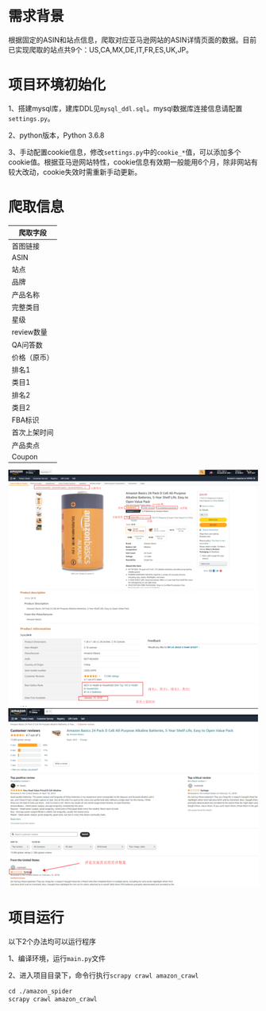 # 需求背景
根据固定的ASIN和站点信息，爬取对应亚马逊网站的ASIN详情页面的数据。目前已实现爬取的站点共9个：US,CA,MX,DE,IT,FR,ES,UK,JP。
# 项目环境初始化
1、搭建mysql库，建库DDL见`mysql_ddl.sql`。mysql数据库连接信息请配置`settings.py`。

2、python版本，Python 3.6.8

3、手动配置cookie信息，修改`settings.py`中的`cookie_*`值，可以添加多个cookie值。根据亚马逊网站特性，cookie信息有效期一般能用6个月，除非网站有较大改动，cookie失效时需重新手动更新。

# 爬取信息
| 爬取字段 |
|---|
| 首图链接  |
| ASIN |
| 站点  |
| 品牌  |
| 产品名称  |
| 完整类目  |
| 星级  |
| review数量  |
| QA问答数  |
| 价格（原币）  |
| 排名1  |
| 类目1  |
| 排名2  |
| 类目2  |
| FBA标识  |
| 首次上架时间  |
| 产品卖点  |
| Coupon  |

![img.png](img/img.png)
![img_1.png](img/img_1.png)
![img_2.png](img/img_2.png)

# 项目运行
以下2个办法均可以运行程序

1、编译环境，运行`main.py`文件

2、进入项目目录下，命令行执行`scrapy crawl amazon_crawl`
```
cd ./amazon_spider
scrapy crawl amazon_crawl
```